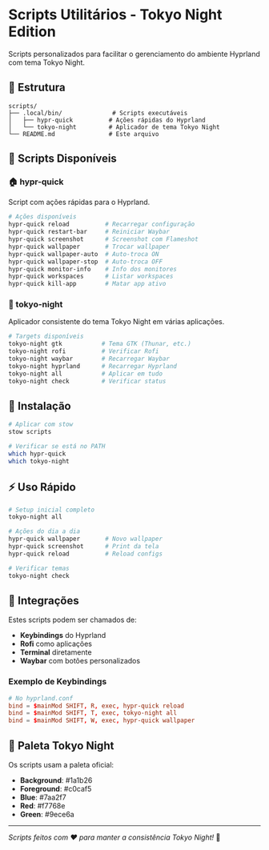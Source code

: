 # Scripts Utilitários - Tokyo Night Edition

Scripts personalizados para facilitar o gerenciamento do ambiente Hyprland com tema Tokyo Night.

## 📁 Estrutura

```text
scripts/
├── .local/bin/              # Scripts executáveis
│   ├── hypr-quick          # Ações rápidas do Hyprland
│   └── tokyo-night         # Aplicador de tema Tokyo Night
└── README.md               # Este arquivo
```

## 🚀 Scripts Disponíveis

### 🏠 hypr-quick

Script com ações rápidas para o Hyprland.

```bash
# Ações disponíveis
hypr-quick reload          # Recarregar configuração
hypr-quick restart-bar     # Reiniciar Waybar
hypr-quick screenshot      # Screenshot com Flameshot
hypr-quick wallpaper       # Trocar wallpaper
hypr-quick wallpaper-auto  # Auto-troca ON
hypr-quick wallpaper-stop  # Auto-troca OFF
hypr-quick monitor-info    # Info dos monitores
hypr-quick workspaces      # Listar workspaces
hypr-quick kill-app        # Matar app ativo
```

### 🌃 tokyo-night

Aplicador consistente do tema Tokyo Night em várias aplicações.

```bash
# Targets disponíveis
tokyo-night gtk           # Tema GTK (Thunar, etc.)
tokyo-night rofi          # Verificar Rofi
tokyo-night waybar        # Recarregar Waybar
tokyo-night hyprland      # Recarregar Hyprland
tokyo-night all           # Aplicar em tudo
tokyo-night check         # Verificar status
```

## 🔧 Instalação

```bash
# Aplicar com stow
stow scripts

# Verificar se está no PATH
which hypr-quick
which tokyo-night
```

## ⚡ Uso Rápido

```bash
# Setup inicial completo
tokyo-night all

# Ações do dia a dia
hypr-quick wallpaper       # Novo wallpaper
hypr-quick screenshot      # Print da tela
hypr-quick reload          # Reload configs

# Verificar temas
tokyo-night check
```

## 🎯 Integrações

Estes scripts podem ser chamados de:

- **Keybindings** do Hyprland
- **Rofi** como aplicações
- **Terminal** diretamente
- **Waybar** com botões personalizados

### Exemplo de Keybindings

```conf
# No hyprland.conf
bind = $mainMod SHIFT, R, exec, hypr-quick reload
bind = $mainMod SHIFT, T, exec, tokyo-night all
bind = $mainMod SHIFT, W, exec, hypr-quick wallpaper
```

## 🌈 Paleta Tokyo Night

Os scripts usam a paleta oficial:

- **Background**: #1a1b26
- **Foreground**: #c0caf5  
- **Blue**: #7aa2f7
- **Red**: #f7768e
- **Green**: #9ece6a

---

*Scripts feitos com ❤️ para manter a consistência Tokyo Night!* 🌙
